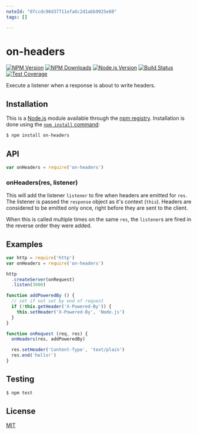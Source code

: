 ```yaml
---
noteId: "07ccdc98d37711efa6c2d1abb9925e08"
tags: []

---
```


# on-headers

[![NPM Version][npm-version-image]][npm-url]
[![NPM Downloads][npm-downloads-image]][npm-url]
[![Node.js Version][node-version-image]][node-version-url]
[![Build Status][travis-image]][travis-url]
[![Test Coverage][coveralls-image]][coveralls-url]

Execute a listener when a response is about to write headers.

## Installation

This is a [Node.js](https://nodejs.org/en/) module available through the
[npm registry](https://www.npmjs.com/). Installation is done using the
[`npm install` command](https://docs.npmjs.com/getting-started/installing-npm-packages-locally):

```sh
$ npm install on-headers
```

## API

<!-- eslint-disable no-unused-vars -->

```js
var onHeaders = require('on-headers')
```

### onHeaders(res, listener)

This will add the listener `listener` to fire when headers are emitted for `res`.
The listener is passed the `response` object as it's context (`this`). Headers are
considered to be emitted only once, right before they are sent to the client.

When this is called multiple times on the same `res`, the `listener`s are fired
in the reverse order they were added.

## Examples

```js
var http = require('http')
var onHeaders = require('on-headers')

http
  .createServer(onRequest)
  .listen(3000)

function addPoweredBy () {
  // set if not set by end of request
  if (!this.getHeader('X-Powered-By')) {
    this.setHeader('X-Powered-By', 'Node.js')
  }
}

function onRequest (req, res) {
  onHeaders(res, addPoweredBy)

  res.setHeader('Content-Type', 'text/plain')
  res.end('hello!')
}
```

## Testing

```sh
$ npm test
```

## License

[MIT](LICENSE)

[coveralls-image]: https://badgen.net/coveralls/c/github/jshttp/on-headers/master
[coveralls-url]: https://coveralls.io/r/jshttp/on-headers?branch=master
[node-version-image]: https://badgen.net/npm/node/on-headers
[node-version-url]: https://nodejs.org/en/download
[npm-downloads-image]: https://badgen.net/npm/dm/on-headers
[npm-url]: https://npmjs.org/package/on-headers
[npm-version-image]: https://badgen.net/npm/v/on-headers
[travis-image]: https://badgen.net/travis/jshttp/on-headers/master
[travis-url]: https://travis-ci.org/jshttp/on-headers
